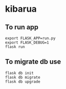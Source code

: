 # kibarua

## To run app
 
``` 
export FLASK_APP=run.py
export FLASK_DEBUG=1
flask run
```

## To migrate db use
```
flask db init
flask db migrate
flask db upgrade
```
